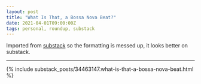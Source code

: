 ```yaml
---
layout: post
title: "What Is That, a Bossa Nova Beat?"
date: 2021-04-01T09:00:00Z
tags: personal, roundup, substack
---
```


Imported from [substack](https://andriy.substack.com/p/what-is-that-a-bossa-nova-beat) so the formatting is messed up, it looks better on substack.

----------

{% include substack_posts/34463147.what-is-that-a-bossa-nova-beat.html %}

